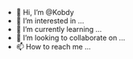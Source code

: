 - 👋 Hi, I’m @Kobdy
- 👀 I’m interested in ...
- 🌱 I’m currently learning ...
- 💞️ I’m looking to collaborate on ...
- 📫 How to reach me ...

<!---
Kobdy/Kobdy is a ✨ special ✨ repository because its `README.md` (this file) appears on your GitHub profile.
You can click the Preview link to take a look at your changes.
--->

